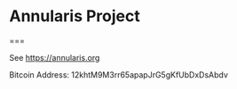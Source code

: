 # Annularis Project
===

See https://annularis.org

Bitcoin Address: 12khtM9M3rr65apapJrG5gKfUbDxDsAbdv
